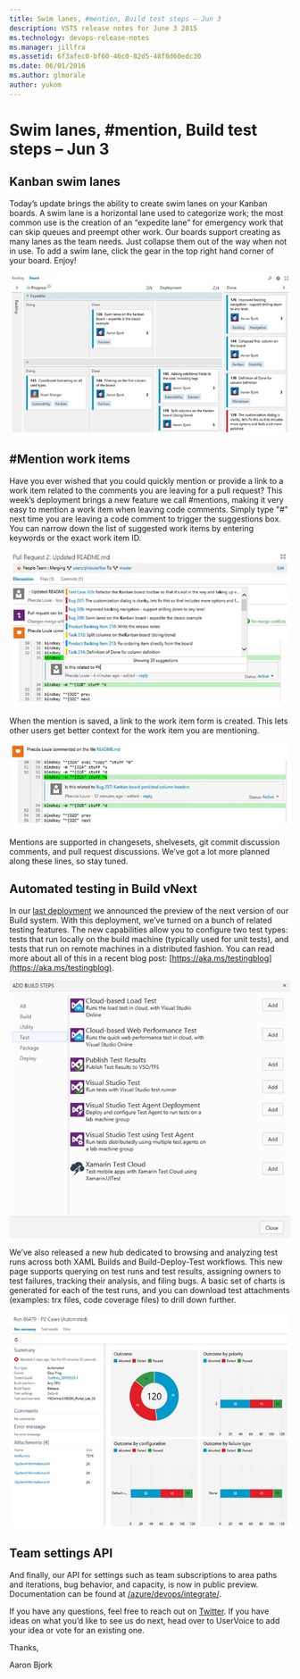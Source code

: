 ```yaml
---
title: Swim lanes, #mention, Build test steps – Jun 3
description: VSTS release notes for June 3 2015
ms.technology: devops-release-notes
ms.manager: jillfra
ms.assetid: 6f3afec0-bf60-46c0-82d5-48f8d60edc30
ms.date: 06/01/2016
ms.author: glmorale
author: yukom
---
```


# Swim lanes, #mention, Build test steps – Jun 3

## Kanban swim lanes

Today’s update brings the ability to create swim lanes on your Kanban boards. A swim lane is a horizontal lane used to categorize work; the most common use is the creation of an “expedite lane” for emergency work that can skip queues and preempt other work. Our boards support creating as many lanes as the team needs. Just collapse them out of the way when not in use. To add a swim lane, click the gear in the top right hand corner of your board. Enjoy!

![Swim lanes on the Kanban board](media/6_3_01.png)

## &#35;Mention work items

Have you ever wished that you could quickly mention or provide a link to a work item related to the comments you are leaving for a pull request? This week’s deployment brings a new feature we call #mentions, making it very easy to mention a work item when leaving code comments. Simply type "#" next time you are leaving a code comment to trigger the suggestions box. You can narrow down the list of suggested work items by entering keywords or the exact work item ID.

![Creating a #mention work item](media/6_3_02.png)

When the mention is saved, a link to the work item form is created. This lets other users get better context for the work item you are mentioning.

![Viewing a #mention item](media/6_3_03.png)

Mentions are supported in changesets, shelvesets, git commit discussion comments, and pull request discussions. We’ve got a lot more planned along these lines, so stay tuned.

## Automated testing in Build vNext

In our [last deployment](may-15-team-services.md) we announced the preview of the next version of our Build system. With this deployment, we’ve turned on a bunch of related testing features. The new capabilities allow you to configure two test types: tests that run locally on the build machine (typically used for unit tests), and tests that run on remote machines in a distributed fashion. You can read more about all of this in a recent blog post: [https://aka.ms/testingblog](https://aka.ms/testingblog).

![Selecting from available tests](media/6_3_04.png)

We’ve also released a new hub dedicated to browsing and analyzing test runs across both XAML Builds and Build-Deploy-Test workflows. This new page supports querying on test runs and test results, assigning owners to test failures, tracking their analysis, and filing bugs. A basic set of charts is generated for each of the test runs, and you can download test attachments (examples: trx files, code coverage files) to drill down further.

![Viewing the test hub](media/6_3_05.png)

## Team settings API

And finally, our API for settings such as team subscriptions to area paths and iterations, bug behavior, and capacity, is now in public preview. Documentation can be found at [/azure/devops/integrate/](/azure/devops/integrate/).

If you have any questions, feel free to reach out on [Twitter](https://twitter.com/AzureDevOps). If you have ideas on what you’d like to see us do next, head over to UserVoice to add your idea or vote for an existing one.

Thanks,

Aaron Bjork
